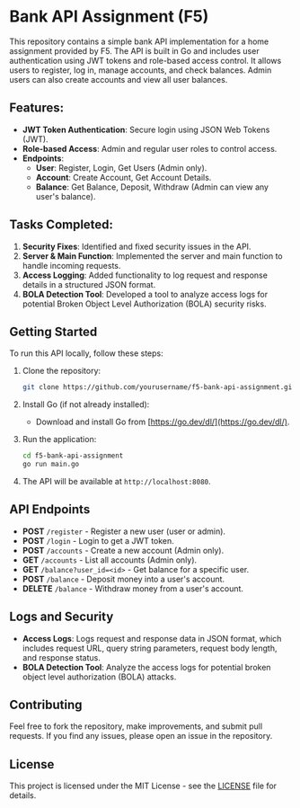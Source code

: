 # Bank API Assignment (F5)

This repository contains a simple bank API implementation for a home assignment provided by F5. The API is built in Go and includes user authentication using JWT tokens and role-based access control. It allows users to register, log in, manage accounts, and check balances. Admin users can also create accounts and view all user balances. 

## Features:
- **JWT Token Authentication**: Secure login using JSON Web Tokens (JWT).
- **Role-based Access**: Admin and regular user roles to control access.
- **Endpoints**:
  - **User**: Register, Login, Get Users (Admin only).
  - **Account**: Create Account, Get Account Details.
  - **Balance**: Get Balance, Deposit, Withdraw (Admin can view any user's balance).

## Tasks Completed:
1. **Security Fixes**: Identified and fixed security issues in the API.
2. **Server & Main Function**: Implemented the server and main function to handle incoming requests.
3. **Access Logging**: Added functionality to log request and response details in a structured JSON format.
4. **BOLA Detection Tool**: Developed a tool to analyze access logs for potential Broken Object Level Authorization (BOLA) security risks.

## Getting Started

To run this API locally, follow these steps:

1. Clone the repository:
    ```bash
    git clone https://github.com/yourusername/f5-bank-api-assignment.git
    ```

2. Install Go (if not already installed):
    - Download and install Go from [https://go.dev/dl/](https://go.dev/dl/).

3. Run the application:
    ```bash
    cd f5-bank-api-assignment
    go run main.go
    ```

4. The API will be available at `http://localhost:8080`.

## API Endpoints

- **POST** `/register` - Register a new user (user or admin).
- **POST** `/login` - Login to get a JWT token.
- **POST** `/accounts` - Create a new account (Admin only).
- **GET** `/accounts` - List all accounts (Admin only).
- **GET** `/balance?user_id=<id>` - Get balance for a specific user.
- **POST** `/balance` - Deposit money into a user's account.
- **DELETE** `/balance` - Withdraw money from a user's account.

## Logs and Security

- **Access Logs**: Logs request and response data in JSON format, which includes request URL, query string parameters, request body length, and response status.
- **BOLA Detection Tool**: Analyze the access logs for potential broken object level authorization (BOLA) attacks.

## Contributing

Feel free to fork the repository, make improvements, and submit pull requests. If you find any issues, please open an issue in the repository.

## License

This project is licensed under the MIT License - see the [LICENSE](LICENSE) file for details.
